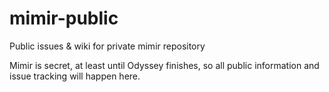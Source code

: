 # mimir-public
Public issues &amp; wiki for private mimir repository

Mimir is secret, at least until Odyssey finishes, so all public information and issue tracking will happen here.
